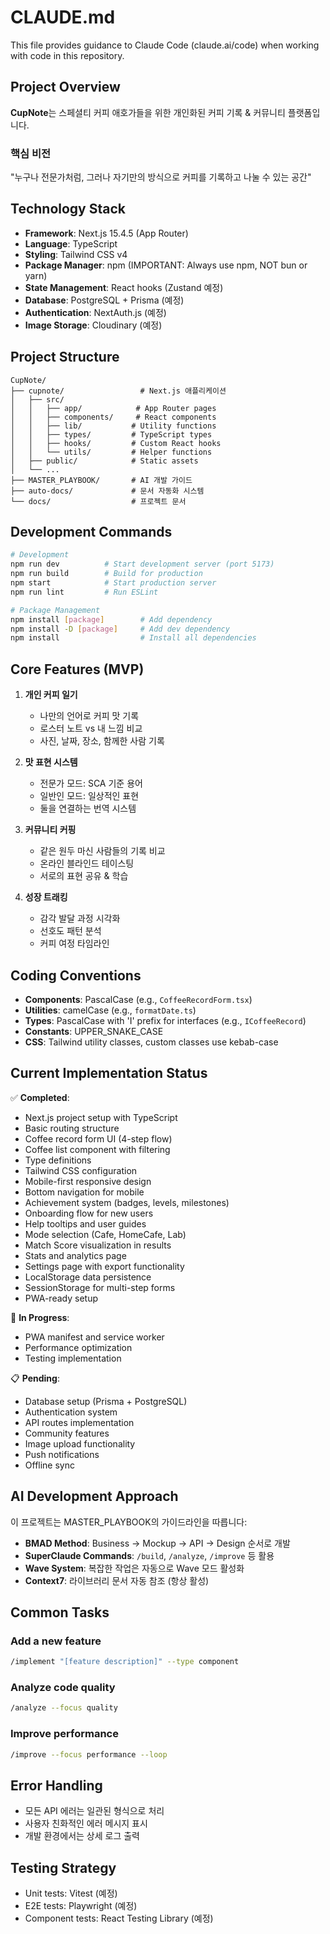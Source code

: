 # CLAUDE.md

This file provides guidance to Claude Code (claude.ai/code) when working with code in this repository.

## Project Overview

**CupNote**는 스페셜티 커피 애호가들을 위한 개인화된 커피 기록 & 커뮤니티 플랫폼입니다.

### 핵심 비전

"누구나 전문가처럼, 그러나 자기만의 방식으로 커피를 기록하고 나눌 수 있는 공간"

## Technology Stack

- **Framework**: Next.js 15.4.5 (App Router)
- **Language**: TypeScript
- **Styling**: Tailwind CSS v4
- **Package Manager**: npm (IMPORTANT: Always use npm, NOT bun or yarn)
- **State Management**: React hooks (Zustand 예정)
- **Database**: PostgreSQL + Prisma (예정)
- **Authentication**: NextAuth.js (예정)
- **Image Storage**: Cloudinary (예정)

## Project Structure

```
CupNote/
├── cupnote/                 # Next.js 애플리케이션
│   ├── src/
│   │   ├── app/            # App Router pages
│   │   ├── components/     # React components
│   │   ├── lib/           # Utility functions
│   │   ├── types/         # TypeScript types
│   │   ├── hooks/         # Custom React hooks
│   │   └── utils/         # Helper functions
│   ├── public/            # Static assets
│   └── ...
├── MASTER_PLAYBOOK/       # AI 개발 가이드
├── auto-docs/             # 문서 자동화 시스템
└── docs/                  # 프로젝트 문서
```

## Development Commands

```bash
# Development
npm run dev          # Start development server (port 5173)
npm run build        # Build for production
npm start            # Start production server
npm run lint         # Run ESLint

# Package Management
npm install [package]        # Add dependency
npm install -D [package]     # Add dev dependency
npm install                  # Install all dependencies
```

## Core Features (MVP)

1. **개인 커피 일기**
   - 나만의 언어로 커피 맛 기록
   - 로스터 노트 vs 내 느낌 비교
   - 사진, 날짜, 장소, 함께한 사람 기록

2. **맛 표현 시스템**
   - 전문가 모드: SCA 기준 용어
   - 일반인 모드: 일상적인 표현
   - 둘을 연결하는 번역 시스템

3. **커뮤니티 커핑**
   - 같은 원두 마신 사람들의 기록 비교
   - 온라인 블라인드 테이스팅
   - 서로의 표현 공유 & 학습

4. **성장 트래킹**
   - 감각 발달 과정 시각화
   - 선호도 패턴 분석
   - 커피 여정 타임라인

## Coding Conventions

- **Components**: PascalCase (e.g., `CoffeeRecordForm.tsx`)
- **Utilities**: camelCase (e.g., `formatDate.ts`)
- **Types**: PascalCase with 'I' prefix for interfaces (e.g., `ICoffeeRecord`)
- **Constants**: UPPER_SNAKE_CASE
- **CSS**: Tailwind utility classes, custom classes use kebab-case

## Current Implementation Status

✅ **Completed**:

- Next.js project setup with TypeScript
- Basic routing structure
- Coffee record form UI (4-step flow)
- Coffee list component with filtering
- Type definitions
- Tailwind CSS configuration
- Mobile-first responsive design
- Bottom navigation for mobile
- Achievement system (badges, levels, milestones)
- Onboarding flow for new users
- Help tooltips and user guides
- Mode selection (Cafe, HomeCafe, Lab)
- Match Score visualization in results
- Stats and analytics page
- Settings page with export functionality
- LocalStorage data persistence
- SessionStorage for multi-step forms
- PWA-ready setup

🔄 **In Progress**:

- PWA manifest and service worker
- Performance optimization
- Testing implementation

📋 **Pending**:

- Database setup (Prisma + PostgreSQL)
- Authentication system
- API routes implementation
- Community features
- Image upload functionality
- Push notifications
- Offline sync

## AI Development Approach

이 프로젝트는 MASTER_PLAYBOOK의 가이드라인을 따릅니다:

- **BMAD Method**: Business → Mockup → API → Design 순서로 개발
- **SuperClaude Commands**: `/build`, `/analyze`, `/improve` 등 활용
- **Wave System**: 복잡한 작업은 자동으로 Wave 모드 활성화
- **Context7**: 라이브러리 문서 자동 참조 (항상 활성)

## Common Tasks

### Add a new feature

```bash
/implement "[feature description]" --type component
```

### Analyze code quality

```bash
/analyze --focus quality
```

### Improve performance

```bash
/improve --focus performance --loop
```

## Error Handling

- 모든 API 에러는 일관된 형식으로 처리
- 사용자 친화적인 에러 메시지 표시
- 개발 환경에서는 상세 로그 출력

## Testing Strategy

- Unit tests: Vitest (예정)
- E2E tests: Playwright (예정)
- Component tests: React Testing Library (예정)
